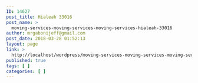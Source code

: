 ```yaml
---
ID: 14627
post_title: Hialeah 33016
post_name: >
  moving-services-moving-services-moving-services-hialeah-33016
author: mrgabonijeff@gmail.com
post_date: 2018-03-28 01:52:13
layout: page
link: >
  http://localhost/wordpress/moving-services-moving-services-moving-services-hialeah-33016/
published: true
tags: [ ]
categories: [ ]
---
```

